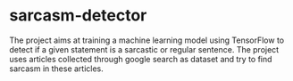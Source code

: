 # sarcasm-detector
The project aims at training a machine learning model using TensorFlow to detect if a given statement is a sarcastic or regular sentence. The project uses articles collected through google search as dataset and try to find sarcasm in these articles.

